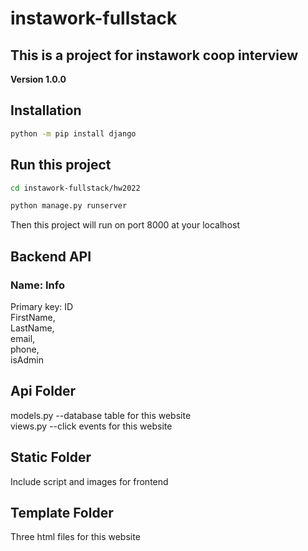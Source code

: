 # instawork-fullstack
## This is a project for instawork coop interview

**Version 1.0.0** 

## Installation

```bash
python -m pip install django
````

## Run this project
```bash
cd instawork-fullstack/hw2022
```

```bash
python manage.py runserver
```
Then this project will run on port 8000 at your localhost

## Backend API
### Name: Info
Primary key: ID  
FirstName,  
LastName,  
email,  
phone,  
isAdmin  

## Api Folder
models.py --database table for this website  
views.py --click events for this website  

## Static Folder
Include script and images for frontend  

## Template Folder
Three html files for this website  

